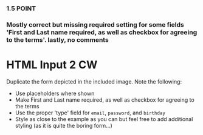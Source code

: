 ### 1.5 POINT
### Mostly correct but missing required setting for some fields 'First and Last name required, as well as checkbox for agreeing to the terms'. lastly, no comments

# HTML Input 2 CW

Duplicate the form depicted in the included image. Note the following:

* Use placeholders where shown
* Make First and Last name required, as well as checkbox for agreeing to the terms
* Use the proper 'type' field for ```email```, ```password```, and ```birthday```
* Style as close to the example as you can but feel free to add additional styling (as it is quite the boring form...)
